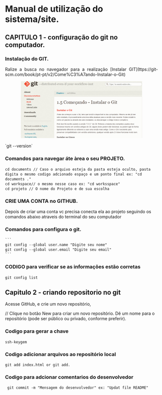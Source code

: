 # Manual de utilização do sistema/site.
## CAPITULO 1 - configuração do git no computador.
### Instalação do GIT.

<p align="justify">
Ralize a busca no navegador para a realização [Instalar GIT](ttps://git-scm.com/book/pt-pt/v2/Come%C3%A7ando-Instalar-o-Git)</p>
<p align="center"> <a href ="https://git-scm.com/book/pt-pt/v2/Come%C3%A7ando-Instalar-o-Git" target ="black">
   <img src="docs/imagen/Captura de tela.png" width= "400">
   </a>
</p>
   `git --version`

   ### Comandos para navegar áte àrea o seu PROJETO.
   ```
   cd documents // Caso o arquivo esteja da pasta esteja oculto, pasta digita o mesmo codigo adcionado espaço e um ponto final ex: "cd documents ."
   cd workspace// o mesmo nesse caso ex: "cd worksspace"
   cd projeto // O nome do Projeto e de sua escolha
   
   ```

### CRIE UMA CONTA no GITHUB.
<p>Depois de criar uma conta vc precisa conecta ela ao projeto seguindo os comandos abaixo atraveis do terminal do seu computador</p>

### Comandos para configura o git.
    ```
    git config --global user.name "Digite seu nome"
    git config --global user.email "Digite seu email"
    ```

### CODIGO para verificar se as informações estão corretas
  ```
  git config list
  ```

## Capitulo 2 - criando repositorio no git
<p>Acesse GitHub, e crie um novo repositório,</p> // Clique no botão New para criar um novo repositório.
Dê um nome para o repositório (pode ser público ou privado, conforme preferir).

### Codigo para gerar a chave
```
ssh-keygem
```

 ### Codigo adicionar arquivos ao repositório local
 ```
 git add index.html or git add.
```
### Codigo para adcionar comentarios do desenvolvedor
```
 git commit -m "Mensagem do desenvolvedor" ex: "Updat file README"
```
